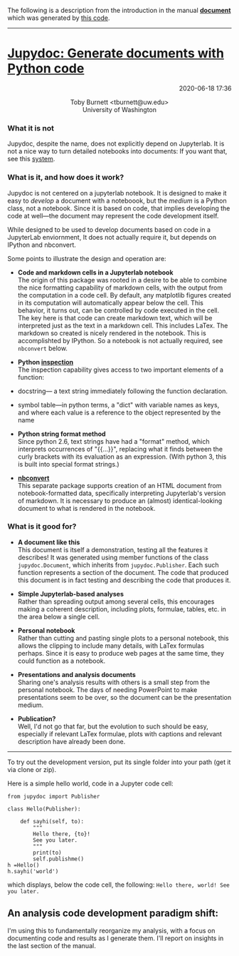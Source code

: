 The following is a description from the introduction in the manual  **[document](https://tburnett.github.io/jupydoc.documents.Manual)** which was generated by [this code](jupydoc/manual.py).

---

# [Jupydoc: Generate documents with Python code](https://tburnett.github.io/jupydoc.documents.Manual) 

<p style="text-align: right;">2020-06-18 17:36</p> 
<p style="text-align: center;" >Toby Burnett &lt;tburnett@uw.edu&gt;<br>University of Washington<br></p>

</header>

### What it is **not**
Jupydoc, despite the name, does not explicitly depend on Jupyterlab. 
It is not a nice way to turn 
detailed notebooks into documents: If you want that, see this 
[system](http://blog.juliusschulz.de/blog/ultimate-ipython-notebook). 

### What is it, and how does it work?
Jupydoc is not centered on a jupyterlab notebook. It is designed to make it easy to *develop* a
document with a noteboook, but the *medium* is a Python class, not a  notebook. Since it is
based on code, that implies developing the code at well&mdash;the document 
may represent the code development itself.

While designed to be used to develop documents based on code in a JupyterLab enviornment,
It does not actually require it, but depends on IPython and nbconvert.
 
Some points to illustrate the design and operation are:

* **Code and markdown cells in a Jupyterlab notebook**<br>
The origin of this package was rooted in a desire to be able to combine 
the nice formatting capability of   markdown cells, with the output from 
the computation in a code cell. By default, any matplotlib
figures created in its computation will automatically appear below the cell. 
This behavior, it turns out, can be controlled  by code executed in the cell.
The key here is that code can create markdown text,
which will be interpreted just as the text in a markdown cell. 
This includes LaTex. The markdown so created
is nicely rendered in the notebook. 
This is accomplishted by IPython. So a notebook is not actually required, 
see `nbconvert` below.
 
* **Python [inspection](https://docs.python.org/3/library/inspect.html)**
<br>The inspection capability gives access to two important elements of a function:
 * docstring&mdash; a text string immediately following the function declaration.
 * symbol table&mdash;in python terms, a "dict" with variable names as keys, 
 and where each value is a reference to the object represented by the name

* **Python string format method**<br>
Since python 2.6, text strings have had a "format" method, which interprets 
occurrences of "{{...}}",  replacing what it finds between the
curly brackets with its evaluation as an expression. 
(With python 3, this is built into special format strings.)

* **[nbconvert](https://nbconvert.readthedocs.io/en/latest/)**
<br>This separate package supports creation of an HTML document from notebook-formatted data, specifically 
interpreting Jupyterlab's version of markdown. 
It is necessary to produce an (almost) identical-looking  document to what is rendered in the notebook.

### What is it good for?

* **A document like this**<br>
This document is itself a demonstration, testing all the features it describes! 
It was generated using member functions  of the class `jupydoc.Document`, 
which inherits from `jupydoc.Publisher`.
Each such function represents a section of the document. 
The code that produced this document is in fact testing and 
describing the code that produces it.
       
* **Simple Jupyterlab-based analyses**<br>
Rather than spreading output among several cells, this encourages 
making a coherent description, including  plots, formulae, tables, etc. 
in the area below a single cell.

* **Personal notebook**<br>
Rather than cutting and pasting single plots to a personal notebook, this allows the clipping 
to include many details, with LaTex formulas perhaps. Since it is easy to produce web pages at the
same time, they could function as a notebook.

* **Presentations and analysis documents**<br>
Sharing one's analysis results with others is a small step from the personal notebook. The days of 
needing PowerPoint to make presentations seem to be over, so the document can be the presentation medium.

* **Publication?**<br>
Well, I'd not go that far, but the evolution to such should be easy, especially if relevant LaTex
formulae, plots with captions and relevant description have already been done.

---
To try out the development version, put its single folder into your path (get it via clone or zip).

Here is a simple hello world, code in a Jupyter code cell:

```
from jupydoc import Publisher

class Hello(Publisher):
    
    def sayhi(self, to):
        """         
        Hello there, {to}!        
        See you later.
        """
        print(to)
        self.publishme()
h =Hello()
h.sayhi('world')
```
which displays, below the code cell, the following:
`Hello there, world! See you later.`

## An analysis code development paradigm shift:
I'm using this to fundamentally reorganize my analysis, with a focus on documenting code and results as I generate them. I'll
report on insights in the last section of the manual.

